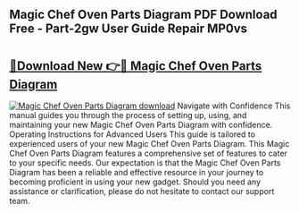 ## Magic Chef Oven Parts Diagram PDF Download Free - Part-2gw User Guide Repair MP0vs

# <h2><a href="http://dfnx98.blite.top/?on=Magic+Chef+Oven+Parts+Diagram">🔗Download New 👉🔴 Magic Chef Oven Parts Diagram</a></h2>

[![Magic Chef Oven Parts Diagram download](https://i.imgur.com/lujVjoI.png)](http://dfnx98.blite.top/?on=Magic+Chef+Oven+Parts+Diagram)
Navigate with Confidence This manual guides you through the process of setting up, using, and maintaining your new Magic Chef Oven Parts Diagram with confidence. Operating Instructions for Advanced Users This guide is tailored to experienced users of your new Magic Chef Oven Parts Diagram. This Magic Chef Oven Parts Diagram features a comprehensive set of features to cater to your specific needs. Our expectation is that the Magic Chef Oven Parts Diagram has been a reliable and effective resource in your journey to becoming proficient in using your new gadget. Should you need any assistance or clarification, please do not hesitate to contact our support team.
